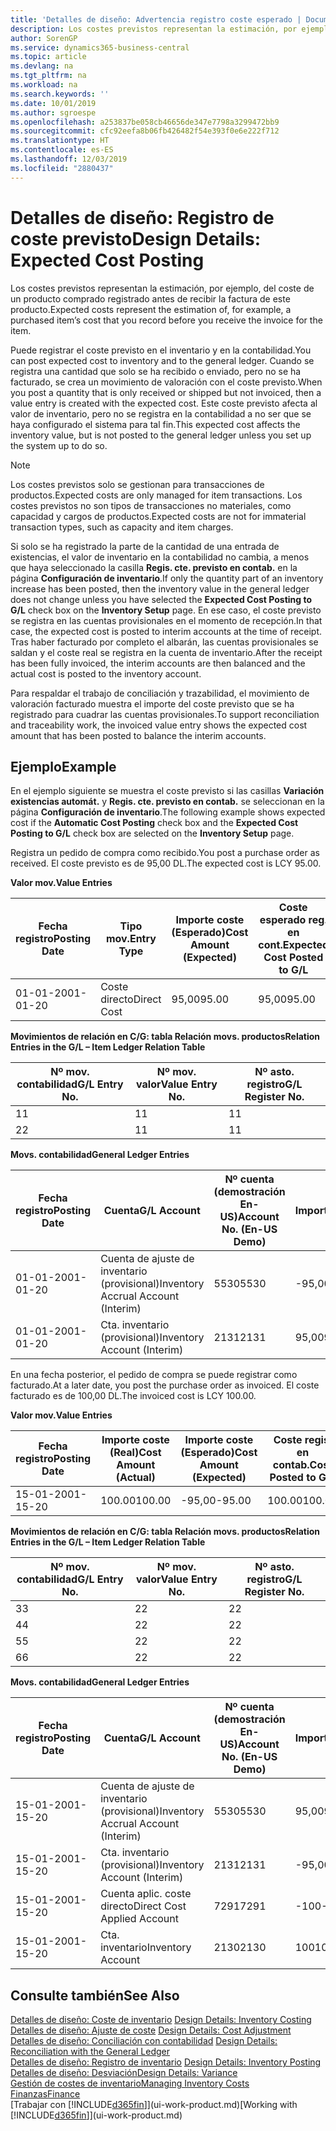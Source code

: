 ```yaml
---
title: 'Detalles de diseño: Advertencia registro coste esperado | Documentos de Microsoft'
description: Los costes previstos representan la estimación, por ejemplo, del coste de un producto comprado registrado antes de recibir la factura de este producto.
author: SorenGP
ms.service: dynamics365-business-central
ms.topic: article
ms.devlang: na
ms.tgt_pltfrm: na
ms.workload: na
ms.search.keywords: ''
ms.date: 10/01/2019
ms.author: sgroespe
ms.openlocfilehash: a253837be058cb46656de347e7798a3299472bb9
ms.sourcegitcommit: cfc92eefa8b06fb426482f54e393f0e6e222f712
ms.translationtype: HT
ms.contentlocale: es-ES
ms.lasthandoff: 12/03/2019
ms.locfileid: "2880437"
---
```

# <a name="design-details-expected-cost-posting"></a><span data-ttu-id="a04e7-103">Detalles de diseño: Registro de coste previsto</span><span class="sxs-lookup"><span data-stu-id="a04e7-103">Design Details: Expected Cost Posting</span></span>
<span data-ttu-id="a04e7-104">Los costes previstos representan la estimación, por ejemplo, del coste de un producto comprado registrado antes de recibir la factura de este producto.</span><span class="sxs-lookup"><span data-stu-id="a04e7-104">Expected costs represent the estimation of, for example, a purchased item’s cost that you record before you receive the invoice for the item.</span></span>  

 <span data-ttu-id="a04e7-105">Puede registrar el coste previsto en el inventario y en la contabilidad.</span><span class="sxs-lookup"><span data-stu-id="a04e7-105">You can post expected cost to inventory and to the general ledger.</span></span> <span data-ttu-id="a04e7-106">Cuando se registra una cantidad que solo se ha recibido o enviado, pero no se ha facturado, se crea un movimiento de valoración con el coste previsto.</span><span class="sxs-lookup"><span data-stu-id="a04e7-106">When you post a quantity that is only received or shipped but not invoiced, then a value entry is created with the expected cost.</span></span> <span data-ttu-id="a04e7-107">Este coste previsto afecta al valor de inventario, pero no se registra en la contabilidad a no ser que se haya configurado el sistema para tal fin.</span><span class="sxs-lookup"><span data-stu-id="a04e7-107">This expected cost affects the inventory value, but is not posted to the general ledger unless you set up the system up to do so.</span></span>  

> [!NOTE]  
>  <span data-ttu-id="a04e7-108">Los costes previstos solo se gestionan para transacciones de productos.</span><span class="sxs-lookup"><span data-stu-id="a04e7-108">Expected costs are only managed for item transactions.</span></span> <span data-ttu-id="a04e7-109">Los costes previstos no son tipos de transacciones no materiales, como capacidad y cargos de productos.</span><span class="sxs-lookup"><span data-stu-id="a04e7-109">Expected costs are not for immaterial transaction types, such as capacity and item charges.</span></span>  

 <span data-ttu-id="a04e7-110">Si solo se ha registrado la parte de la cantidad de una entrada de existencias, el valor de inventario en la contabilidad no cambia, a menos que haya seleccionado la casilla **Regis. cte. previsto en contab.** en la página **Configuración de inventario**.</span><span class="sxs-lookup"><span data-stu-id="a04e7-110">If only the quantity part of an inventory increase has been posted, then the inventory value in the general ledger does not change unless you have selected the **Expected Cost Posting to G/L** check box on the **Inventory Setup** page.</span></span> <span data-ttu-id="a04e7-111">En ese caso, el coste previsto se registra en las cuentas provisionales en el momento de recepción.</span><span class="sxs-lookup"><span data-stu-id="a04e7-111">In that case, the expected cost is posted to interim accounts at the time of receipt.</span></span> <span data-ttu-id="a04e7-112">Tras haber facturado por completo el albarán, las cuentas provisionales se saldan y el coste real se registra en la cuenta de inventario.</span><span class="sxs-lookup"><span data-stu-id="a04e7-112">After the receipt has been fully invoiced, the interim accounts are then balanced and the actual cost is posted to the inventory account.</span></span>  

 <span data-ttu-id="a04e7-113">Para respaldar el trabajo de conciliación y trazabilidad, el movimiento de valoración facturado muestra el importe del coste previsto que se ha registrado para cuadrar las cuentas provisionales.</span><span class="sxs-lookup"><span data-stu-id="a04e7-113">To support reconciliation and traceability work, the invoiced value entry shows the expected cost amount that has been posted to balance the interim accounts.</span></span>  

## <a name="example"></a><span data-ttu-id="a04e7-114">Ejemplo</span><span class="sxs-lookup"><span data-stu-id="a04e7-114">Example</span></span>  
 <span data-ttu-id="a04e7-115">En el ejemplo siguiente se muestra el coste previsto si las casillas **Variación existencias automát.** y **Regis. cte. previsto en contab.** se seleccionan en la página **Configuración de inventario**.</span><span class="sxs-lookup"><span data-stu-id="a04e7-115">The following example shows expected cost if the **Automatic Cost Posting** check box and the **Expected Cost Posting to G/L** check box are selected on the **Inventory Setup** page.</span></span>  

 <span data-ttu-id="a04e7-116">Registra un pedido de compra como recibido.</span><span class="sxs-lookup"><span data-stu-id="a04e7-116">You post a purchase order as received.</span></span> <span data-ttu-id="a04e7-117">El coste previsto es de 95,00 DL.</span><span class="sxs-lookup"><span data-stu-id="a04e7-117">The expected cost is LCY 95.00.</span></span>  

 <span data-ttu-id="a04e7-118">**Valor mov.**</span><span class="sxs-lookup"><span data-stu-id="a04e7-118">**Value Entries**</span></span>  

|<span data-ttu-id="a04e7-119">Fecha registro</span><span class="sxs-lookup"><span data-stu-id="a04e7-119">Posting Date</span></span>|<span data-ttu-id="a04e7-120">Tipo mov.</span><span class="sxs-lookup"><span data-stu-id="a04e7-120">Entry Type</span></span>|<span data-ttu-id="a04e7-121">Importe coste (Esperado)</span><span class="sxs-lookup"><span data-stu-id="a04e7-121">Cost Amount (Expected)</span></span>|<span data-ttu-id="a04e7-122">Coste esperado reg. en cont.</span><span class="sxs-lookup"><span data-stu-id="a04e7-122">Expected Cost Posted to G/L</span></span>|<span data-ttu-id="a04e7-123">Coste previsto</span><span class="sxs-lookup"><span data-stu-id="a04e7-123">Expected Cost</span></span>|<span data-ttu-id="a04e7-124">Nº mov. producto</span><span class="sxs-lookup"><span data-stu-id="a04e7-124">Item Ledger Entry No.</span></span>|<span data-ttu-id="a04e7-125">Nº mov.</span><span class="sxs-lookup"><span data-stu-id="a04e7-125">Entry No.</span></span>|  
|------------------|----------------|------------------------------|----------------------------------|-------------------|---------------------------|---------------|  
|<span data-ttu-id="a04e7-126">01-01-20</span><span class="sxs-lookup"><span data-stu-id="a04e7-126">01-01-20</span></span>|<span data-ttu-id="a04e7-127">Coste directo</span><span class="sxs-lookup"><span data-stu-id="a04e7-127">Direct Cost</span></span>|<span data-ttu-id="a04e7-128">95,00</span><span class="sxs-lookup"><span data-stu-id="a04e7-128">95.00</span></span>|<span data-ttu-id="a04e7-129">95,00</span><span class="sxs-lookup"><span data-stu-id="a04e7-129">95.00</span></span>|<span data-ttu-id="a04e7-130">Sí</span><span class="sxs-lookup"><span data-stu-id="a04e7-130">Yes</span></span>|<span data-ttu-id="a04e7-131">1</span><span class="sxs-lookup"><span data-stu-id="a04e7-131">1</span></span>|<span data-ttu-id="a04e7-132">1</span><span class="sxs-lookup"><span data-stu-id="a04e7-132">1</span></span>|  

 <span data-ttu-id="a04e7-133">**Movimientos de relación en C/G: tabla Relación movs. productos**</span><span class="sxs-lookup"><span data-stu-id="a04e7-133">**Relation Entries in the G/L – Item Ledger Relation Table**</span></span>  

|<span data-ttu-id="a04e7-134">Nº mov. contabilidad</span><span class="sxs-lookup"><span data-stu-id="a04e7-134">G/L Entry No.</span></span>|<span data-ttu-id="a04e7-135">Nº mov. valor</span><span class="sxs-lookup"><span data-stu-id="a04e7-135">Value Entry No.</span></span>|<span data-ttu-id="a04e7-136">Nº asto. registro</span><span class="sxs-lookup"><span data-stu-id="a04e7-136">G/L Register No.</span></span>|  
|--------------------|---------------------|-----------------------|  
|<span data-ttu-id="a04e7-137">1</span><span class="sxs-lookup"><span data-stu-id="a04e7-137">1</span></span>|<span data-ttu-id="a04e7-138">1</span><span class="sxs-lookup"><span data-stu-id="a04e7-138">1</span></span>|<span data-ttu-id="a04e7-139">1</span><span class="sxs-lookup"><span data-stu-id="a04e7-139">1</span></span>|  
|<span data-ttu-id="a04e7-140">2</span><span class="sxs-lookup"><span data-stu-id="a04e7-140">2</span></span>|<span data-ttu-id="a04e7-141">1</span><span class="sxs-lookup"><span data-stu-id="a04e7-141">1</span></span>|<span data-ttu-id="a04e7-142">1</span><span class="sxs-lookup"><span data-stu-id="a04e7-142">1</span></span>|  

 <span data-ttu-id="a04e7-143">**Movs. contabilidad**</span><span class="sxs-lookup"><span data-stu-id="a04e7-143">**General Ledger Entries**</span></span>  

|<span data-ttu-id="a04e7-144">Fecha registro</span><span class="sxs-lookup"><span data-stu-id="a04e7-144">Posting Date</span></span>|<span data-ttu-id="a04e7-145">Cuenta</span><span class="sxs-lookup"><span data-stu-id="a04e7-145">G/L Account</span></span>|<span data-ttu-id="a04e7-146">Nº cuenta (demostración En-US)</span><span class="sxs-lookup"><span data-stu-id="a04e7-146">Account No. (En-US Demo)</span></span>|<span data-ttu-id="a04e7-147">Importe</span><span class="sxs-lookup"><span data-stu-id="a04e7-147">Amount</span></span>|<span data-ttu-id="a04e7-148">Nº mov.</span><span class="sxs-lookup"><span data-stu-id="a04e7-148">Entry No.</span></span>|  
|------------------|------------------|---------------------------------|------------|---------------|  
|<span data-ttu-id="a04e7-149">01-01-20</span><span class="sxs-lookup"><span data-stu-id="a04e7-149">01-01-20</span></span>|<span data-ttu-id="a04e7-150">Cuenta de ajuste de inventario (provisional)</span><span class="sxs-lookup"><span data-stu-id="a04e7-150">Inventory Accrual Account (Interim)</span></span>|<span data-ttu-id="a04e7-151">5530</span><span class="sxs-lookup"><span data-stu-id="a04e7-151">5530</span></span>|<span data-ttu-id="a04e7-152">-95,00</span><span class="sxs-lookup"><span data-stu-id="a04e7-152">-95.00</span></span>|<span data-ttu-id="a04e7-153">2</span><span class="sxs-lookup"><span data-stu-id="a04e7-153">2</span></span>|  
|<span data-ttu-id="a04e7-154">01-01-20</span><span class="sxs-lookup"><span data-stu-id="a04e7-154">01-01-20</span></span>|<span data-ttu-id="a04e7-155">Cta. inventario (provisional)</span><span class="sxs-lookup"><span data-stu-id="a04e7-155">Inventory Account (Interim)</span></span>|<span data-ttu-id="a04e7-156">2131</span><span class="sxs-lookup"><span data-stu-id="a04e7-156">2131</span></span>|<span data-ttu-id="a04e7-157">95,00</span><span class="sxs-lookup"><span data-stu-id="a04e7-157">95.00</span></span>|<span data-ttu-id="a04e7-158">1</span><span class="sxs-lookup"><span data-stu-id="a04e7-158">1</span></span>|  

 <span data-ttu-id="a04e7-159">En una fecha posterior, el pedido de compra se puede registrar como facturado.</span><span class="sxs-lookup"><span data-stu-id="a04e7-159">At a later date, you post the purchase order as invoiced.</span></span> <span data-ttu-id="a04e7-160">El coste facturado es de 100,00 DL.</span><span class="sxs-lookup"><span data-stu-id="a04e7-160">The invoiced cost is LCY 100.00.</span></span>  

 <span data-ttu-id="a04e7-161">**Valor mov.**</span><span class="sxs-lookup"><span data-stu-id="a04e7-161">**Value Entries**</span></span>  

|<span data-ttu-id="a04e7-162">Fecha registro</span><span class="sxs-lookup"><span data-stu-id="a04e7-162">Posting Date</span></span>|<span data-ttu-id="a04e7-163">Importe coste (Real)</span><span class="sxs-lookup"><span data-stu-id="a04e7-163">Cost Amount (Actual)</span></span>|<span data-ttu-id="a04e7-164">Importe coste (Esperado)</span><span class="sxs-lookup"><span data-stu-id="a04e7-164">Cost Amount (Expected)</span></span>|<span data-ttu-id="a04e7-165">Coste regis. en contab.</span><span class="sxs-lookup"><span data-stu-id="a04e7-165">Cost Posted to G/L</span></span>|<span data-ttu-id="a04e7-166">Coste previsto</span><span class="sxs-lookup"><span data-stu-id="a04e7-166">Expected Cost</span></span>|<span data-ttu-id="a04e7-167">Nº mov. producto</span><span class="sxs-lookup"><span data-stu-id="a04e7-167">Item Ledger Entry No.</span></span>|<span data-ttu-id="a04e7-168">Nº mov.</span><span class="sxs-lookup"><span data-stu-id="a04e7-168">Entry No.</span></span>|  
|------------------|----------------------------|------------------------------|-------------------------|-------------------|---------------------------|---------------|  
|<span data-ttu-id="a04e7-169">15-01-20</span><span class="sxs-lookup"><span data-stu-id="a04e7-169">01-15-20</span></span>|<span data-ttu-id="a04e7-170">100.00</span><span class="sxs-lookup"><span data-stu-id="a04e7-170">100.00</span></span>|<span data-ttu-id="a04e7-171">-95,00</span><span class="sxs-lookup"><span data-stu-id="a04e7-171">-95.00</span></span>|<span data-ttu-id="a04e7-172">100.00</span><span class="sxs-lookup"><span data-stu-id="a04e7-172">100.00</span></span>|<span data-ttu-id="a04e7-173">No</span><span class="sxs-lookup"><span data-stu-id="a04e7-173">No</span></span>|<span data-ttu-id="a04e7-174">1</span><span class="sxs-lookup"><span data-stu-id="a04e7-174">1</span></span>|<span data-ttu-id="a04e7-175">2</span><span class="sxs-lookup"><span data-stu-id="a04e7-175">2</span></span>|  

 <span data-ttu-id="a04e7-176">**Movimientos de relación en C/G: tabla Relación movs. productos**</span><span class="sxs-lookup"><span data-stu-id="a04e7-176">**Relation Entries in the G/L – Item Ledger Relation Table**</span></span>  

|<span data-ttu-id="a04e7-177">Nº mov. contabilidad</span><span class="sxs-lookup"><span data-stu-id="a04e7-177">G/L Entry No.</span></span>|<span data-ttu-id="a04e7-178">Nº mov. valor</span><span class="sxs-lookup"><span data-stu-id="a04e7-178">Value Entry No.</span></span>|<span data-ttu-id="a04e7-179">Nº asto. registro</span><span class="sxs-lookup"><span data-stu-id="a04e7-179">G/L Register No.</span></span>|  
|--------------------|---------------------|-----------------------|  
|<span data-ttu-id="a04e7-180">3</span><span class="sxs-lookup"><span data-stu-id="a04e7-180">3</span></span>|<span data-ttu-id="a04e7-181">2</span><span class="sxs-lookup"><span data-stu-id="a04e7-181">2</span></span>|<span data-ttu-id="a04e7-182">2</span><span class="sxs-lookup"><span data-stu-id="a04e7-182">2</span></span>|  
|<span data-ttu-id="a04e7-183">4</span><span class="sxs-lookup"><span data-stu-id="a04e7-183">4</span></span>|<span data-ttu-id="a04e7-184">2</span><span class="sxs-lookup"><span data-stu-id="a04e7-184">2</span></span>|<span data-ttu-id="a04e7-185">2</span><span class="sxs-lookup"><span data-stu-id="a04e7-185">2</span></span>|  
|<span data-ttu-id="a04e7-186">5</span><span class="sxs-lookup"><span data-stu-id="a04e7-186">5</span></span>|<span data-ttu-id="a04e7-187">2</span><span class="sxs-lookup"><span data-stu-id="a04e7-187">2</span></span>|<span data-ttu-id="a04e7-188">2</span><span class="sxs-lookup"><span data-stu-id="a04e7-188">2</span></span>|  
|<span data-ttu-id="a04e7-189">6</span><span class="sxs-lookup"><span data-stu-id="a04e7-189">6</span></span>|<span data-ttu-id="a04e7-190">2</span><span class="sxs-lookup"><span data-stu-id="a04e7-190">2</span></span>|<span data-ttu-id="a04e7-191">2</span><span class="sxs-lookup"><span data-stu-id="a04e7-191">2</span></span>|  

 <span data-ttu-id="a04e7-192">**Movs. contabilidad**</span><span class="sxs-lookup"><span data-stu-id="a04e7-192">**General Ledger Entries**</span></span>  

|<span data-ttu-id="a04e7-193">Fecha registro</span><span class="sxs-lookup"><span data-stu-id="a04e7-193">Posting Date</span></span>|<span data-ttu-id="a04e7-194">Cuenta</span><span class="sxs-lookup"><span data-stu-id="a04e7-194">G/L Account</span></span>|<span data-ttu-id="a04e7-195">Nº cuenta (demostración En-US)</span><span class="sxs-lookup"><span data-stu-id="a04e7-195">Account No. (En-US Demo)</span></span>|<span data-ttu-id="a04e7-196">Importe</span><span class="sxs-lookup"><span data-stu-id="a04e7-196">Amount</span></span>|<span data-ttu-id="a04e7-197">Nº mov.</span><span class="sxs-lookup"><span data-stu-id="a04e7-197">Entry No.</span></span>|  
|------------------|------------------|---------------------------------|------------|---------------|  
|<span data-ttu-id="a04e7-198">15-01-20</span><span class="sxs-lookup"><span data-stu-id="a04e7-198">01-15-20</span></span>|<span data-ttu-id="a04e7-199">Cuenta de ajuste de inventario (provisional)</span><span class="sxs-lookup"><span data-stu-id="a04e7-199">Inventory Accrual Account (Interim)</span></span>|<span data-ttu-id="a04e7-200">5530</span><span class="sxs-lookup"><span data-stu-id="a04e7-200">5530</span></span>|<span data-ttu-id="a04e7-201">95,00</span><span class="sxs-lookup"><span data-stu-id="a04e7-201">95.00</span></span>|<span data-ttu-id="a04e7-202">4</span><span class="sxs-lookup"><span data-stu-id="a04e7-202">4</span></span>|  
|<span data-ttu-id="a04e7-203">15-01-20</span><span class="sxs-lookup"><span data-stu-id="a04e7-203">01-15-20</span></span>|<span data-ttu-id="a04e7-204">Cta. inventario (provisional)</span><span class="sxs-lookup"><span data-stu-id="a04e7-204">Inventory Account (Interim)</span></span>|<span data-ttu-id="a04e7-205">2131</span><span class="sxs-lookup"><span data-stu-id="a04e7-205">2131</span></span>|<span data-ttu-id="a04e7-206">-95,00</span><span class="sxs-lookup"><span data-stu-id="a04e7-206">-95.00</span></span>|<span data-ttu-id="a04e7-207">3</span><span class="sxs-lookup"><span data-stu-id="a04e7-207">3</span></span>|  
|<span data-ttu-id="a04e7-208">15-01-20</span><span class="sxs-lookup"><span data-stu-id="a04e7-208">01-15-20</span></span>|<span data-ttu-id="a04e7-209">Cuenta aplic. coste directo</span><span class="sxs-lookup"><span data-stu-id="a04e7-209">Direct Cost Applied Account</span></span>|<span data-ttu-id="a04e7-210">7291</span><span class="sxs-lookup"><span data-stu-id="a04e7-210">7291</span></span>|<span data-ttu-id="a04e7-211">-100</span><span class="sxs-lookup"><span data-stu-id="a04e7-211">-100</span></span>|<span data-ttu-id="a04e7-212">6</span><span class="sxs-lookup"><span data-stu-id="a04e7-212">6</span></span>|  
|<span data-ttu-id="a04e7-213">15-01-20</span><span class="sxs-lookup"><span data-stu-id="a04e7-213">01-15-20</span></span>|<span data-ttu-id="a04e7-214">Cta. inventario</span><span class="sxs-lookup"><span data-stu-id="a04e7-214">Inventory Account</span></span>|<span data-ttu-id="a04e7-215">2130</span><span class="sxs-lookup"><span data-stu-id="a04e7-215">2130</span></span>|<span data-ttu-id="a04e7-216">100</span><span class="sxs-lookup"><span data-stu-id="a04e7-216">100</span></span>|<span data-ttu-id="a04e7-217">5</span><span class="sxs-lookup"><span data-stu-id="a04e7-217">5</span></span>|  

## <a name="see-also"></a><span data-ttu-id="a04e7-218">Consulte también</span><span class="sxs-lookup"><span data-stu-id="a04e7-218">See Also</span></span>
 <span data-ttu-id="a04e7-219">[Detalles de diseño: Coste de inventario](design-details-inventory-costing.md) </span><span class="sxs-lookup"><span data-stu-id="a04e7-219">[Design Details: Inventory Costing](design-details-inventory-costing.md) </span></span>  
 <span data-ttu-id="a04e7-220">[Detalles de diseño: Ajuste de coste](design-details-cost-adjustment.md) </span><span class="sxs-lookup"><span data-stu-id="a04e7-220">[Design Details: Cost Adjustment](design-details-cost-adjustment.md) </span></span>  
 <span data-ttu-id="a04e7-221">[Detalles de diseño: Conciliación con contabilidad](design-details-reconciliation-with-the-general-ledger.md) </span><span class="sxs-lookup"><span data-stu-id="a04e7-221">[Design Details: Reconciliation with the General Ledger](design-details-reconciliation-with-the-general-ledger.md) </span></span>  
 <span data-ttu-id="a04e7-222">[Detalles de diseño: Registro de inventario](design-details-inventory-posting.md) </span><span class="sxs-lookup"><span data-stu-id="a04e7-222">[Design Details: Inventory Posting](design-details-inventory-posting.md) </span></span>  
 [<span data-ttu-id="a04e7-223">Detalles de diseño: Desviación</span><span class="sxs-lookup"><span data-stu-id="a04e7-223">Design Details: Variance</span></span>](design-details-variance.md)  
 [<span data-ttu-id="a04e7-224">Gestión de costes de inventario</span><span class="sxs-lookup"><span data-stu-id="a04e7-224">Managing Inventory Costs</span></span>](finance-manage-inventory-costs.md)  
 [<span data-ttu-id="a04e7-225">Finanzas</span><span class="sxs-lookup"><span data-stu-id="a04e7-225">Finance</span></span>](finance.md)  
 <span data-ttu-id="a04e7-226">[Trabajar con [!INCLUDE[d365fin](includes/d365fin_md.md)]](ui-work-product.md)</span><span class="sxs-lookup"><span data-stu-id="a04e7-226">[Working with [!INCLUDE[d365fin](includes/d365fin_md.md)]](ui-work-product.md)</span></span>
